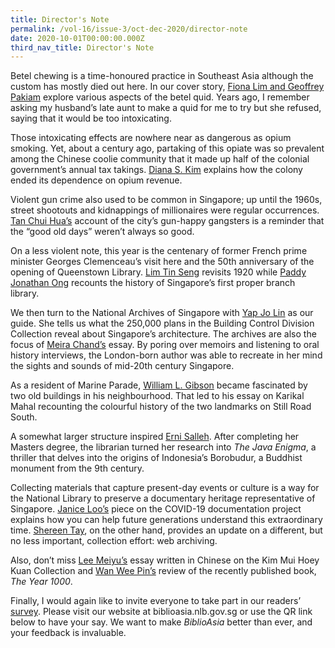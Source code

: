 ```yaml
---
title: Director's Note
permalink: /vol-16/issue-3/oct-dec-2020/director-note
date: 2020-10-01T00:00:00.000Z
third_nav_title: Director's Note
---
```


Betel chewing is a time-honoured practice in Southeast Asia although the custom has mostly
died out here. In our cover story, [Fiona Lim and Geoffrey Pakiam](/vol-16/issue-3/oct-dec-2020/betel-chewing) explore various aspects of the betel quid. Years ago, I remember asking my husband’s late aunt to make a quid for me to try
but she refused, saying that it would be too intoxicating.

Those intoxicating effects are nowhere near as dangerous as opium smoking. Yet, about a century ago, partaking of this opiate was so prevalent among the Chinese coolie community
that it made up half of the colonial government’s annual tax takings. [Diana S. Kim](/vol-16/issue-3/oct-dec-2020/opium-revenue) explains how the colony ended its dependence on opium revenue.

Violent gun crime also used to be common in Singapore; up until the 1960s, street shootouts
and kidnappings of millionaires were regular occurrences. [Tan Chui Hua’s](/vol-16/issue-3/oct-dec-2020/gunpoint) account of the city’s gun-happy gangsters is a reminder that the “good old days” weren’t always so good.

On a less violent note, this year is the centenary of former French prime minister Georges
Clemenceau’s visit here and the 50th anniversary of the opening of Queenstown Library. [Lim
Tin Seng](/vol-16/issue-3/oct-dec-2020/tiger) revisits 1920 while [Paddy Jonathan Ong](/vol-16/issue-3/oct-dec-2020/queenstown) recounts the history of Singapore’s first proper
branch library.

We then turn to the National Archives of Singapore with [Yap Jo Lin](/vol-16/issue-3/oct-dec-2020/building) as our guide. She tells us what the 250,000 plans in the Building Control Division Collection reveal about Singapore’s architecture. The archives are also the focus of [Meira Chand’s](/vol-16/issue-3/oct-dec-2020/diff-sky) essay. By poring over memoirs and listening to oral history interviews, the London-born author was able to recreate in her mind the sights and sounds of mid-20th century Singapore.

As a resident of Marine Parade, [William L. Gibson](/vol-16/issue-3/oct-dec-2020/karikal) became fascinated by two old buildings in his neighbourhood. That led to his essay on Karikal Mahal recounting the colourful history of the two landmarks on Still Road South.

A somewhat larger structure inspired [Erni Salleh](/vol-16/issue-3/oct-dec-2020/borobudur). After completing her Masters degree, the librarian turned her research into *The Java Enigma*, a thriller that delves into the origins of Indonesia’s Borobudur, a Buddhist monument from the 9th century.

Collecting materials that capture present-day events or culture is a way for the National Library to preserve a documentary heritage representative of Singapore. [Janice Loo’s](/vol-16/issue-3/oct-dec-2020/covid19) piece on the  COVID-19 documentation project explains how you can help future generations understand this extraordinary time. [Shereen Tay](/vol-16/issue-3/oct-dec-2020/website), on the other hand, provides an update on a different, but no less important, collection effort: web archiving.

Also, don’t miss [Lee Meiyu’s](/vol-16/issue-3/oct-dec-2020/kim-mui) essay written in Chinese on the Kim Mui Hoey Kuan Collection and [Wan Wee Pin’s](/vol-16/issue-3/oct-dec-2020/book-review) review of the recently published book, *The Year 1000*.

Finally, I would again like to invite everyone to take part in our readers’ [survey](https://efm.jusfeedback.com/Community/se/705E3ED92204BF70). Please visit our website at biblioasia.nlb.gov.sg or use the QR link below to have your say. We want to make *BiblioAsia* better than ever, and your feedback is invaluable.